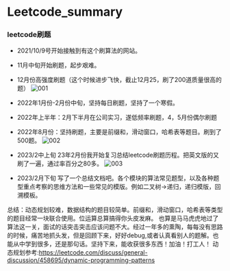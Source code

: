 # Leetcode_summary
### leetcode刷题
  - 2021/10/9号开始接触到有这个刷算法的网站。
  - 11月中旬开始刷题，起步艰难。
  - 12月份高强度刷题（这个时候进步飞快，截止12月25，刷了200道质量很高的题）
![001](../Pics/001.PNG)

  - 2022年1月份-2月份中旬，坚持每日刷题，坚持了一个寒假。
  - 2022年上半年：2月下半月在公司实习，遂低频率刷题，4，5月份偶尔刷题
  - 2022年8月份：坚持刷题，主要是前缀和，滑动窗口，哈希表等题目。刷到了500题。
![002](../Pics/002.PNG)
  - 2023/2中上旬 23年2月份我开始复习总结leetcode刷题历程。把英文版的又刷了一遍，通过率百分之80多。
![003](../Pics/003.PNG)
  - 2023/2月下旬 写了一个总结文档吧。各个模块的算法常见题型，以及各种题型重点考察的思维方法和一些常见的模版。例如二叉树->递归，递归模版，回溯模板。



 总结：动态规划较难，数据结构的题目较简单。前缀和，滑动窗口，哈希表等类型的题目经常一块联合使用。位运算总算搞得你头皮发麻。
  也算是马马虎虎地过了算法这一关，面试的话突击突击应该问题不大。经过一年多的熏陶，每每没有思路的时候，痛苦地抓头发，但是回顾下来，好好debug,或者认真看别人的题解。也能从中学到很多，还是那句话。坚持下来，能收获很多东西！加油！打工人！
动态规划参考:https://leetcode.com/discuss/general-discussion/458695/dynamic-programming-patterns

